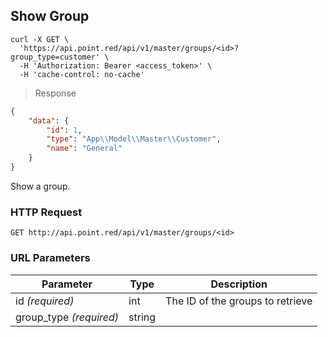 ## Show Group

```shell
curl -X GET \
  'https://api.point.red/api/v1/master/groups/<id>?group_type=customer' \
  -H 'Authorization: Bearer <access_token>' \
  -H 'cache-control: no-cache'
```

> Response

```json
{
    "data": {
        "id": 1,
        "type": "App\\Model\\Master\\Customer",
        "name": "General"
    }
}
```

Show a group.

### HTTP Request

`GET http://api.point.red/api/v1/master/groups/<id>`

### URL Parameters

Parameter | Type | Description
--------- | ----------- | -----------
id *(required)* | int | The ID of the groups to retrieve
group_type *(required)* | string |